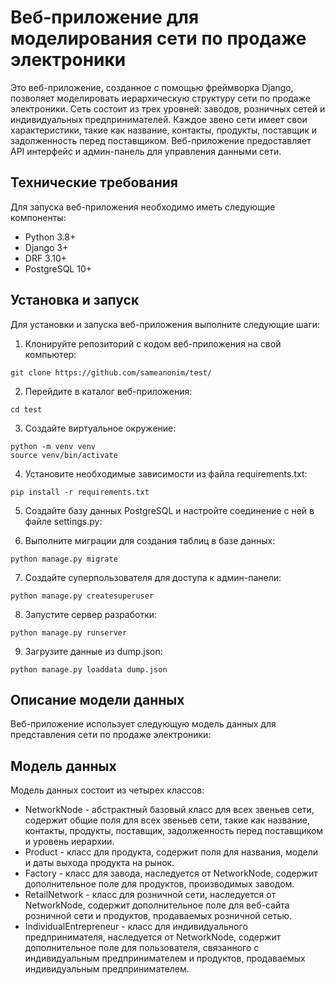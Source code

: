 # Веб-приложение для моделирования сети по продаже электроники

Это веб-приложение, созданное с помощью фреймворка Django, позволяет моделировать иерархическую структуру сети по продаже электроники. Сеть состоит из трех уровней: заводов, розничных сетей и индивидуальных предпринимателей. Каждое звено сети имеет свои характеристики, такие как название, контакты, продукты, поставщик и задолженность перед поставщиком. Веб-приложение предоставляет API интерфейс и админ-панель для управления данными сети.

## Технические требования

Для запуска веб-приложения необходимо иметь следующие компоненты:

- Python 3.8+
- Django 3+
- DRF 3.10+
- PostgreSQL 10+

## Установка и запуск

Для установки и запуска веб-приложения выполните следующие шаги:

1. Клонируйте репозиторий с кодом веб-приложения на свой компьютер:

```
git clone https://github.com/sameanonim/test/
```

2. Перейдите в каталог веб-приложения:
```
cd test
```
3. Создайте виртуальное окружение:
```
python -m venv venv
source venv/bin/activate
```
4. Установите необходимые зависимости из файла requirements.txt:
```
pip install -r requirements.txt
```
5. Создайте базу данных PostgreSQL и настройте соединение с ней в файле settings.py:

6. Выполните миграции для создания таблиц в базе данных:
```
python manage.py migrate
```
7. Создайте суперпользователя для доступа к админ-панели:
```
python manage.py createsuperuser
```
8. Запустите сервер разработки:
```
python manage.py runserver
```
9. Загрузите данные из dump.json:
```
python manage.py loaddata dump.json
```

## Описание модели данных
Веб-приложение использует следующую модель данных для представления сети по продаже электроники:

## Модель данных

Модель данных состоит из четырех классов:

- NetworkNode - абстрактный базовый класс для всех звеньев сети, содержит общие поля для всех звеньев сети, такие как название, контакты, продукты, поставщик, задолженность перед поставщиком и уровень иерархии.
- Product - класс для продукта, содержит поля для названия, модели и даты выхода продукта на рынок.
- Factory - класс для завода, наследуется от NetworkNode, содержит дополнительное поле для продуктов, производимых заводом.
- RetailNetwork - класс для розничной сети, наследуется от NetworkNode, содержит дополнительное поле для веб-сайта розничной сети и продуктов, продаваемых розничной сетью.
- IndividualEntrepreneur - класс для индивидуального предпринимателя, наследуется от NetworkNode, содержит дополнительное поле для пользователя, связанного с индивидуальным предпринимателем и продуктов, продаваемых индивидуальным предпринимателем.